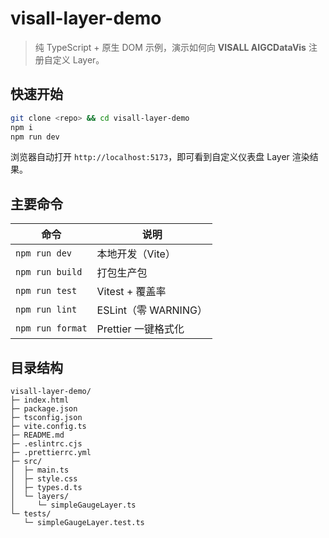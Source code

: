 # visall-layer-demo

> 纯 TypeScript + 原生 DOM 示例，演示如何向 **VISALL AIGCDataVis** 注册自定义 Layer。

## 快速开始

```bash
git clone <repo> && cd visall-layer-demo
npm i
npm run dev
```

浏览器自动打开 `http://localhost:5173`，即可看到自定义仪表盘 Layer 渲染结果。

## 主要命令

| 命令             | 说明                |
| ---------------- | ------------------- |
| `npm run dev`    | 本地开发（Vite）     |
| `npm run build`  | 打包生产包           |
| `npm run test`   | Vitest + 覆盖率      |
| `npm run lint`   | ESLint（零 WARNING） |
| `npm run format` | Prettier 一键格式化  |

## 目录结构

```
visall-layer-demo/
├─ index.html
├─ package.json
├─ tsconfig.json
├─ vite.config.ts
├─ README.md
├─ .eslintrc.cjs
├─ .prettierrc.yml
├─ src/
│  ├─ main.ts
│  ├─ style.css
│  ├─ types.d.ts
│  └─ layers/
│     └─ simpleGaugeLayer.ts
└─ tests/
   └─ simpleGaugeLayer.test.ts
``` 